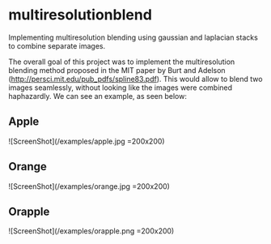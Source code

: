 # multiresolutionblend
Implementing multiresolution blending using gaussian and laplacian stacks to combine separate images. 

The overall goal of this project was to implement the multiresolution blending method proposed in the MIT paper by Burt and Adelson (http://persci.mit.edu/pub_pdfs/spline83.pdf). This would allow to blend two images seamlessly, without looking like the images were combined haphazardly. We can see an example, as seen below:

## Apple
![ScreenShot](/examples/apple.jpg =200x200)

## Orange
![ScreenShot](/examples/orange.jpg =200x200)

## Orapple
![ScreenShot](/examples/orapple.png =200x200)
